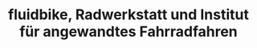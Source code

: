 ---
title: "fluidbike, Radwerkstatt und Institut für angewandtes Fahrradfahren"
url: /wien/fluidbike-radwerkstatt-und-institut-fuer-angewandtes-fahrradfahren/
shop: Fahrrad
---